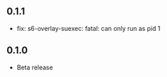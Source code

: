 <!-- https://developers.home-assistant.io/docs/add-ons/presentation#keeping-a-changelog -->

<!-- ## 1.0.0

- Initial release -->

## 0.1.1

- fix: s6-overlay-suexec: fatal: can only run as pid 1

## 0.1.0

- Beta release